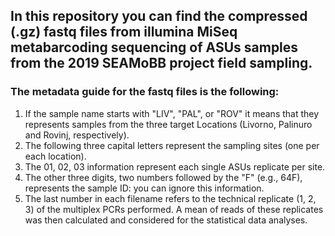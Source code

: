 ## In this repository you can find the compressed (.gz) fastq files from illumina MiSeq metabarcoding sequencing of ASUs samples from the 2019 SEAMoBB project field sampling.
### The metadata guide for the fastq files is the following:
1. If the sample name starts with "LIV", "PAL", or "ROV" it means that they represents samples from the three target Locations (Livorno, Palinuro and Rovinj, respectively).
2. The following three capital letters represent the sampling sites (one per each location).
3. The 01, 02, 03 information represent each single ASUs replicate per site.
4. The other three digits, two numbers followed by the "F" (e.g., 64F), represents the sample ID: you can ignore this information.
5. The last number in each filename refers to the technical replicate (1, 2, 3) of the multiplex PCRs performed. A mean of reads of these replicates was then calculated and considered for the statistical data analyses.
